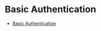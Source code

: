 # Basic Authentication

- [Basic Authentication](https://docs.spring.io/spring-security/reference/servlet/authentication/passwords/basic.html)